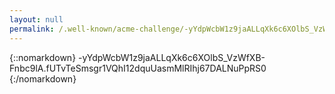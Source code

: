 ```yaml
---
layout: null
permalink: /.well-known/acme-challenge/-yYdpWcbW1z9jaALLqXk6c6XOlbS_VzWfXB-Fnbc9lA/
---
```

{::nomarkdown}
-yYdpWcbW1z9jaALLqXk6c6XOlbS_VzWfXB-Fnbc9lA.fUTvTeSmsgr1VQhI12dquUasmMlRIhj67DALNuPpRS0
{:/nomarkdown}

